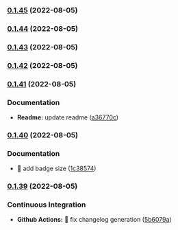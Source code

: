 ### [0.1.45](https://github.com/deveox/humanize/compare/v0.1.44...v0.1.45) (2022-08-05)


### [0.1.44](https://github.com/deveox/humanize/compare/v0.1.43...v0.1.44) (2022-08-05)


### [0.1.43](https://github.com/deveox/humanize/compare/v0.1.42...v0.1.43) (2022-08-05)


### [0.1.42](https://github.com/deveox/humanize/compare/v0.1.41...v0.1.42) (2022-08-05)


### [0.1.41](https://github.com/deveox/humanize/compare/v0.1.40...v0.1.41) (2022-08-05)


### Documentation

* **Readme:** update readme ([a36770c](https://github.com/deveox/humanize/commit/a36770c821acb8c54c8abfac293339ad60eb7db6))


### [0.1.40](https://github.com/deveox/humanize/compare/v0.1.39...v0.1.40) (2022-08-05)


### Documentation

* :art: add badge size ([1c38574](https://github.com/deveox/humanize/commit/1c38574ea3133933e0ded9fe47c3a79351a7c4ab))


### [0.1.39](https://github.com/deveox/humanize/compare/v0.1.38...v0.1.39) (2022-08-05)


### Continuous Integration

* **Github Actions:** :art: fix changelog generation ([5b6079a](https://github.com/deveox/humanize/commit/5b6079af522b3789bbaf47526844e37441ee0b5c))


